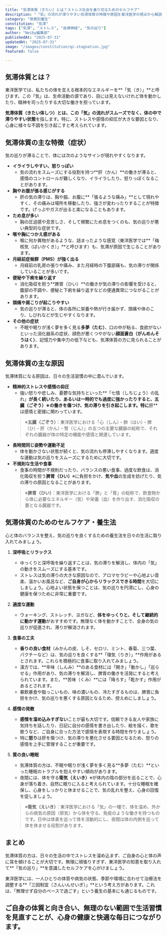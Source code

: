 ```yaml
---
title: "気滞体質（きたい）とは？ストレス社会を乗り切るためのセルフケア"
description: "「気」の流れが滞りやすい気滞体質の特徴や原因を東洋医学の視点から解説。日々の生活で実践できるセルフケア・養生法をご紹介します。"
category: "体質別養生"
constitution: "気滞"
tags: ["気滞", "ストレス", "自律神経", "気の巡り"]
author: "Neiby編集部"
publishedAt: "2025-07-31"
updatedAt: "2025-07-31"
image: "/images/constitution/qi-stagnation.jpg"
featured: false

---
```


## 気滞体質とは？

東洋医学では、私たちの体を支える根本的なエネルギーを**「気（き）」**と呼びます。この「気」は、生命活動の源であり、目には見えないけれど体を動かしたり、精神を司ったりする大切な働きを担っています。

**気滞体質（きたい体しつ）**とは、この**「気」の流れがスムーズでなく、体の中で滞りやすい状態**を指します。特に、ストレスや感情の抑圧が大きな要因となり、心身に様々な不調を引き起こすと考えられています。

## 気滞体質の主な特徴（症状）

気の巡りが滞ることで、体には次のようなサインが現れやすくなります。

*   **イライラしやすい、怒りっぽい**
    *   気の流れをスムーズにする役割を持つ**肝（かん）**の働きが滞ると、感情のコントロールが難しくなり、イライラしたり、怒りっぽくなることがあります。
*   **胸やお腹が張る感じがする**
    *   肝の気の滞りは、胸や脇、お腹に**「張るような痛み」**として現れやすく、その痛みは場所を移動したり、強さが変わったりすることが特徴です。げっぷやガスが出ると楽になることもあります。
*   **ため息が多い**
    *   胸の圧迫感や息苦しさ、そして頻繁にため息をつくのも、気の巡りが悪い典型的な症状です。
*   **喉や胸につかえ感がある**
    *   喉に何か異物があるような、詰まったような感覚（東洋医学では**「梅核気（ばいかくき）」**と呼びます）も、気滞が原因で生じることがあります。
*   **月経前症候群（PMS）が強く出る**
    *   月経前の乳房の張りや痛み、また月経時の下腹部痛も、気の滞りが関係していることが多いです。
*   **便秘や下痢を繰り返す**
    *   消化吸収を担う**脾胃（ひい）**の働きが気の滞りの影響を受けると、腹部の不調や、便秘と下痢を繰り返すなどの便通異常につながることがあります。
*   **頭痛や肩こりが起こりやすい**
    *   気の巡りが滞ると、体の各所に栄養や熱が行き届かず、頭痛や体のこり、しびれなどが生じやすくなります。
*   **その他の症状**
    *   不眠や眠りが浅く夢を多く見る**多夢（たむ）**、口の中が粘る、食欲がないといった消化器系の症状、顔色が悪くつやがない**顔面蒼白（がんめんそうはく）**、記憶力や集中力の低下なども、気滞体質の方に見られることがあります。

## 気滞体質の主な原因

気滞体質になる原因は、日々の生活習慣の中に潜んでいます。

*   **精神的ストレスや感情の抑圧**
    *   強い怒りや悲しみ、憂鬱な気持ちといった**「七情（しちじょう）の乱れ」**が長く続いたり、あるいは一時的でも過度に強かったりすると、**五臓（ごぞう）**※の働きを傷つけ、気の滞りを引き起こします。特に**肝**は感情と密接に関わっています。
    > ※**五臓（ごぞう）**：東洋医学における「心（しん）・肺（はい）・脾（ひ）・肝（かん）・腎（じん）」の五つの主要な臓器の総称で、それぞれの臓器が体の特定の機能や感情と関連しています。
*   **長時間同じ姿勢や運動不足**
    *   体を動かさない状態が続くと、気の流れも停滞しやすくなります。適度な運動は気の巡りをスムーズにするために大切です。
*   **不規則な生活や食事**
    *   食事の時間が不規則だったり、バランスの悪い食事、過度な飲食は、消化吸収を担う**脾胃（ひい）**※に負担をかけ、**気や血**の生成を妨げたり、気の滞りの原因となることがあります。
    > ※**脾胃（ひい）**：東洋医学における「脾」と「胃」の総称で、飲食物から体に必要なエネルギー（気）や栄養（血）を作り出す、消化吸収の要となる臓器です。

## 気滞体質のためのセルフケア・養生法

心と体のバランスを整え、気の巡りを良くするための養生法を日々の生活に取り入れてみましょう。

1.  **深呼吸とリラックス**
    *   ゆっくりと深呼吸を繰り返すことは、気の滞りを解消し、体内の「気」の動きをスムーズにする基本です。
    *   ストレスは気の滞りの大きな原因なので、アロマセラピーや心地よい音楽、温かいお風呂など、**ご自身が心からリラックスできる時間**を大切にしましょう。心地よい状態を保つことは、気の巡りを円滑にし、心身の健康を保つために非常に重要です。

2.  **適度な運動**
    *   ウォーキング、ストレッチ、ヨガなど、**体をゆっくりと、そして継続的に動かす運動**がおすすめです。無理なく体を動かすことで、全身の気の巡りが促進され、滞りが解消されます。

3.  **食事の工夫**
    *   **香りの良い食材**（みかんの皮、しそ、セロリ、ミント、春菊、三つ葉、パクチーなど）は、気の巡りを良くする**「理気（りき）」**作用があるとされます。これらを積極的に食事に取り入れてみましょう。
    *   漢方では、**辛味（しんみ）**のある食材には「開き」「動かし」「巡らせる」作用があり、気の滞りを解消し、脾胃の働きを活発にすると考えられています。また、**苦味（くみ）**には「降ろす」「乾かす」作用があるとされます。
    *   暴飲暴食や脂っこいもの、味の濃いもの、冷たすぎるものは、脾胃に負担をかけ、気の巡りを悪くする原因となるため、控えめにしましょう。

4.  **感情の発散**
    *   **感情を溜め込みすぎない**ことが最も大切です。信頼できる友人や家族に気持ちを話したり、日記に自分の感情を書き出したり、絵を描く、歌を歌うなど、ご自身に合った方法で感情を表現する時間を作りましょう。
    *   特に**怒り**は肝を傷つけ、気の滞りを悪化させる要因となるため、怒りの感情を上手に管理することが重要です。

5.  **質の良い睡眠**
    *   気滞体質の方は、不眠や眠りが浅く夢を多く見る**多夢（たむ）**といった睡眠のトラブルを抱えやすい傾向があります。
    *   夜間には、体を守る**衛気（えいき）**※が体内の陰の部分を巡ることで、心身が落ち着き、自然に眠りに入ると考えられています。十分な睡眠を確保し、心身をしっかりと休ませることで、気の乱れを整え、心身の回復を促しましょう。
    > ※**衛気（えいき）**：東洋医学における「気」の一種で、体を温め、外からの病気の原因（邪気）から体を守る、免疫のような働きを持つものです。日中は体表を巡って体を活動的にし、夜間は体の内側を巡って体を休ませる役割があります。

## まとめ

気滞体質の方は、日々の生活の中でストレスを溜め込まず、ご自身の心と体の声に耳を傾けることが大切です。無理に頑張りすぎず、東洋医学の知恵を取り入れて**「気の巡り」**を意識したセルフケアを心がけましょう。

東洋医学には、一人ひとりの体質や病気の状態、季節や環境に合わせて治療法を調整する**「三因制宜（さんいんせいぎ）」**という考え方があります。これは、「無理せず自分のペースで過ごす」という養生の基本にも通じるものです。

ご自身の体質と向き合い、無理のない範囲で生活習慣を見直すことが、心身の健康と快適な毎日につながります。
---